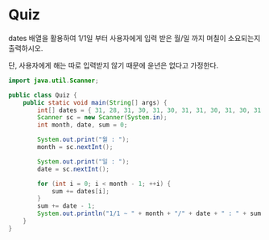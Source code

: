 # Quiz

dates 배열을 활용하여 1/1일 부터 사용자에게 입력 받은 월/일 까지 며칠이 소요되는지 출력하시오.

단, 사용자에게 해는 따로 입력받지 않기 때문에 윤년은 없다고 가정한다.

```java
import java.util.Scanner;

public class Quiz {
	public static void main(String[] args) {
		int[] dates = { 31, 28, 31, 30, 31, 30, 31, 31, 30, 31, 30, 31 };
		Scanner sc = new Scanner(System.in);
		int month, date, sum = 0;

		System.out.print("월 : ");
		month = sc.nextInt();

		System.out.print("일 : ");
		date = sc.nextInt();

		for (int i = 0; i < month - 1; ++i) {
			sum += dates[i];
		}
		sum += date - 1;
		System.out.println("1/1 ~ " + month + "/" + date + " : " + sum + "일 소요");
	}
}

```

